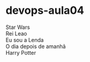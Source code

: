 # devops-aula04
Star Wars<br/>
Rei Leao<br/>
Eu sou a Lenda<br/>
O dia depois de amanhã<br/>
Harry Potter<br/>

